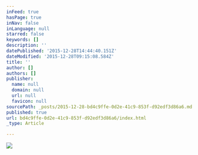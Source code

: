```yaml
---
inFeed: true
hasPage: true
inNav: false
inLanguage: null
starred: false
keywords: []
description: ''
datePublished: '2015-12-28T14:44:40.151Z'
dateModified: '2015-12-28T09:15:08.584Z'
title: ''
author: []
authors: []
publisher:
  name: null
  domain: null
  url: null
  favicon: null
sourcePath: _posts/2015-12-28-bd4c9ffe-0d2e-41c9-853f-d92edf3d86a6.md
published: true
url: bd4c9ffe-0d2e-41c9-853f-d92edf3d86a6/index.html
_type: Article

---
```

![](https://the-grid-user-content.s3-us-west-2.amazonaws.com/d4e85f82-1105-4642-b786-8fbd50b0f93b.jpg)
